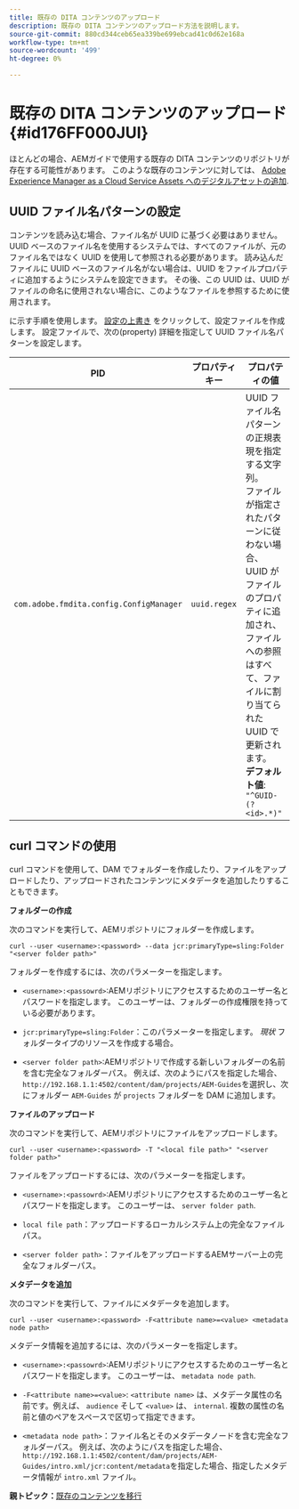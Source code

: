 ```yaml
---
title: 既存の DITA コンテンツのアップロード
description: 既存の DITA コンテンツのアップロード方法を説明します。
source-git-commit: 880cd344ceb65ea339be699ebcad41c0d62e168a
workflow-type: tm+mt
source-wordcount: '499'
ht-degree: 0%

---
```


# 既存の DITA コンテンツのアップロード {#id176FF000JUI}

ほとんどの場合、AEMガイドで使用する既存の DITA コンテンツのリポジトリが存在する可能性があります。 このような既存のコンテンツに対しては、 [Adobe Experience Manager as a Cloud Service Assets へのデジタルアセットの追加](https://experienceleague.adobe.com/docs/experience-manager-cloud-service/assets/manage/add-assets.html).

## UUID ファイル名パターンの設定

コンテンツを読み込む場合、ファイル名が UUID に基づく必要はありません。 UUID ベースのファイル名を使用するシステムでは、すべてのファイルが、元のファイル名ではなく UUID を使用して参照される必要があります。 読み込んだファイルに UUID ベースのファイル名がない場合は、UUID をファイルプロパティに追加するようにシステムを設定できます。 その後、この UUID は、UUID がファイルの命名に使用されない場合に、このようなファイルを参照するために使用されます。

に示す手順を使用します。 [設定の上書き](download-install-additional-config-override.md#) をクリックして、設定ファイルを作成します。 設定ファイルで、次の\(property\) 詳細を指定して UUID ファイル名パターンを設定します。

| PID | プロパティキー | プロパティの値 |
|---|------------|--------------|
| `com.adobe.fmdita.config.ConfigManager` | `uuid.regex` | UUID ファイル名パターンの正規表現を指定する文字列。 <br> ファイルが指定されたパターンに従わない場合、UUID がファイルのプロパティに追加され、ファイルへの参照はすべて、ファイルに割り当てられた UUID で更新されます。 <br> **デフォルト値**: `"^GUID-(?<id>.*)"` |

## curl コマンドの使用

curl コマンドを使用して、DAM でフォルダーを作成したり、ファイルをアップロードしたり、アップロードされたコンテンツにメタデータを追加したりすることもできます。

**フォルダーの作成**

次のコマンドを実行して、AEMリポジトリにフォルダーを作成します。

```
curl --user <username>:<password> --data jcr:primaryType=sling:Folder "<server folder path>"
```

フォルダーを作成するには、次のパラメーターを指定します。

- `<username>:<passowrd>`:AEMリポジトリにアクセスするためのユーザー名とパスワードを指定します。 このユーザーは、フォルダーの作成権限を持っている必要があります。

- `jcr:primaryType=sling:Folder`：このパラメーターを指定します。 *現状* フォルダータイプのリソースを作成する場合。

- `<server folder path>`:AEMリポジトリで作成する新しいフォルダーの名前を含む完全なフォルダーパス。 例えば、次のようにパスを指定した場合、 `http://192.168.1.1:4502/content/dam/projects/AEM-Guides`を選択し、次にフォルダー `AEM-Guides` が `projects` フォルダーを DAM に追加します。


**ファイルのアップロード**

次のコマンドを実行して、AEMリポジトリにファイルをアップロードします。

```
curl --user <username>:<password> -T "<local file path>" "<server folder path>"
```

ファイルをアップロードするには、次のパラメーターを指定します。

- `<username>:<passowrd>`:AEMリポジトリにアクセスするためのユーザー名とパスワードを指定します。 このユーザーは、 `server folder path`.

- ``local file path``：アップロードするローカルシステム上の完全なファイルパス。

- `<server folder path>`：ファイルをアップロードするAEMサーバー上の完全なフォルダーパス。


**メタデータを追加**

次のコマンドを実行して、ファイルにメタデータを追加します。

```
curl --user <username>:<password> -F<attribute name>=<value> <metadata node path>
```

メタデータ情報を追加するには、次のパラメーターを指定します。

- `<username>:<passowrd>`:AEMリポジトリにアクセスするためのユーザー名とパスワードを指定します。 このユーザーは、 ``metadata node path``.

- ``-F<attribute name>=<value>``: `<attribute name>` は、メタデータ属性の名前です。例えば、 `audience` そして `<value>` は、 `internal`. 複数の属性の名前と値のペアをスペースで区切って指定できます。

- `<metadata node path>`：ファイル名とそのメタデータノードを含む完全なフォルダーパス。 例えば、次のようにパスを指定した場合、 `http://192.168.1.1:4502/content/dam/projects/AEM-Guides/intro.xml/jcr:content/metadata`を指定した場合、指定したメタデータ情報が `intro.xml` ファイル。


**親トピック：**[&#x200B;既存のコンテンツを移行](migrate-content.md)
